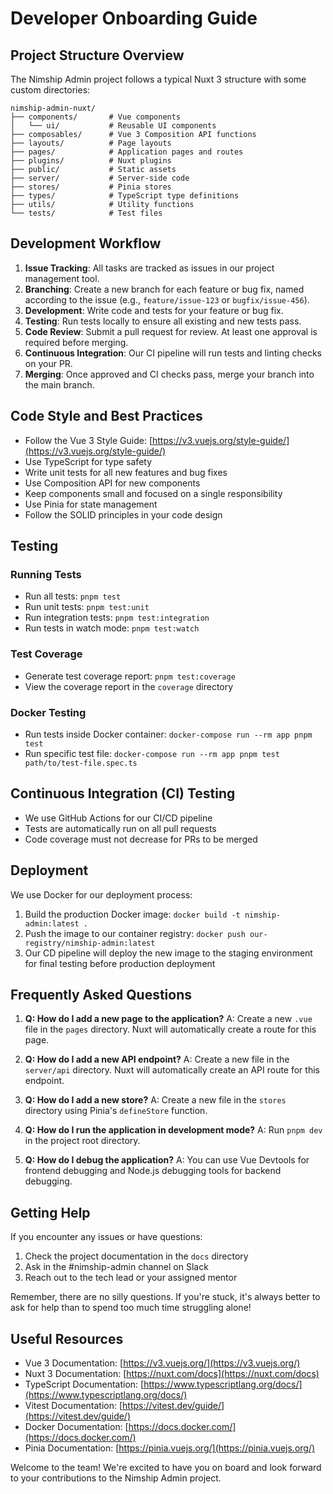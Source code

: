 # Developer Onboarding Guide

## Project Structure Overview

The Nimship Admin project follows a typical Nuxt 3 structure with some custom directories:

```
nimship-admin-nuxt/
├── components/       # Vue components
│   └── ui/           # Reusable UI components
├── composables/      # Vue 3 Composition API functions
├── layouts/          # Page layouts
├── pages/            # Application pages and routes
├── plugins/          # Nuxt plugins
├── public/           # Static assets
├── server/           # Server-side code
├── stores/           # Pinia stores
├── types/            # TypeScript type definitions
├── utils/            # Utility functions
└── tests/            # Test files
```

## Development Workflow

1. **Issue Tracking**: All tasks are tracked as issues in our project management tool.
2. **Branching**: Create a new branch for each feature or bug fix, named according to the issue (e.g., `feature/issue-123` or `bugfix/issue-456`).
3. **Development**: Write code and tests for your feature or bug fix.
4. **Testing**: Run tests locally to ensure all existing and new tests pass.
5. **Code Review**: Submit a pull request for review. At least one approval is required before merging.
6. **Continuous Integration**: Our CI pipeline will run tests and linting checks on your PR.
7. **Merging**: Once approved and CI checks pass, merge your branch into the main branch.

## Code Style and Best Practices

- Follow the Vue 3 Style Guide: [https://v3.vuejs.org/style-guide/](https://v3.vuejs.org/style-guide/)
- Use TypeScript for type safety
- Write unit tests for all new features and bug fixes
- Use Composition API for new components
- Keep components small and focused on a single responsibility
- Use Pinia for state management
- Follow the SOLID principles in your code design

## Testing

### Running Tests
- Run all tests: `pnpm test`
- Run unit tests: `pnpm test:unit`
- Run integration tests: `pnpm test:integration`
- Run tests in watch mode: `pnpm test:watch`

### Test Coverage
- Generate test coverage report: `pnpm test:coverage`
- View the coverage report in the `coverage` directory

### Docker Testing
- Run tests inside Docker container: `docker-compose run --rm app pnpm test`
- Run specific test file: `docker-compose run --rm app pnpm test path/to/test-file.spec.ts`

## Continuous Integration (CI) Testing
- We use GitHub Actions for our CI/CD pipeline
- Tests are automatically run on all pull requests
- Code coverage must not decrease for PRs to be merged

## Deployment

We use Docker for our deployment process:

1. Build the production Docker image: `docker build -t nimship-admin:latest .`
2. Push the image to our container registry: `docker push our-registry/nimship-admin:latest`
3. Our CD pipeline will deploy the new image to the staging environment for final testing before production deployment

## Frequently Asked Questions

1. **Q: How do I add a new page to the application?**
   A: Create a new `.vue` file in the `pages` directory. Nuxt will automatically create a route for this page.

2. **Q: How do I add a new API endpoint?**
   A: Create a new file in the `server/api` directory. Nuxt will automatically create an API route for this endpoint.

3. **Q: How do I add a new store?**
   A: Create a new file in the `stores` directory using Pinia's `defineStore` function.

4. **Q: How do I run the application in development mode?**
   A: Run `pnpm dev` in the project root directory.

5. **Q: How do I debug the application?**
   A: You can use Vue Devtools for frontend debugging and Node.js debugging tools for backend debugging.

## Getting Help

If you encounter any issues or have questions:

1. Check the project documentation in the `docs` directory
2. Ask in the #nimship-admin channel on Slack
3. Reach out to the tech lead or your assigned mentor

Remember, there are no silly questions. If you're stuck, it's always better to ask for help than to spend too much time struggling alone!

## Useful Resources

- Vue 3 Documentation: [https://v3.vuejs.org/](https://v3.vuejs.org/)
- Nuxt 3 Documentation: [https://nuxt.com/docs](https://nuxt.com/docs)
- TypeScript Documentation: [https://www.typescriptlang.org/docs/](https://www.typescriptlang.org/docs/)
- Vitest Documentation: [https://vitest.dev/guide/](https://vitest.dev/guide/)
- Docker Documentation: [https://docs.docker.com/](https://docs.docker.com/)
- Pinia Documentation: [https://pinia.vuejs.org/](https://pinia.vuejs.org/)

Welcome to the team! We're excited to have you on board and look forward to your contributions to the Nimship Admin project.
